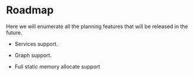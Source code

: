 ﻿# Roadmap

Here we will enumerate all the planning features that will be released in the future.

* Services support.

* Graph support.

* Full static memory allocate support
